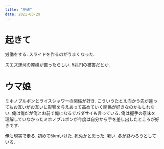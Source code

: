 ```yaml
---
title: "座礁"
date: 2021-03-29
---
```


# 起きて
労働をする. スライドを作るのがうまくなった.

スエズ運河の座礁が直ったらしい. 5兆円の被害だとか.

# ウマ娘
ミホノブルボンとライスシャワーの関係が好き. こういうたとえ向かう先が違ってもお互いがお互いに影響を与えあって高めていく関係が好きなのかもしれない. 俺は俺だが俺とお前で俺になるでバダサイも言っている.
俺は握手の意味を理解していなかったミホノブルボンが今度は自分から手を差し出したところが好きです.

俺も現実で走る. 初めて5kmいけた. 死ぬかと思った. 暑い. 冬が終わろうとしている.